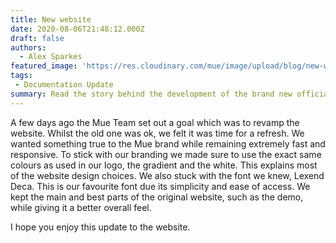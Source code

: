 ```yaml
---
title: New website
date: 2020-08-06T21:48:12.000Z
draft: false
authors:
  - Alex Sparkes
featured_image: 'https://res.cloudinary.com/mue/image/upload/blog/new-website.webp'
tags:
 - Documentation Update
summary: Read the story behind the development of the brand new official Mue website.
---
```


A few days ago the Mue Team set out a goal which was to revamp the website. Whilst the old one was ok, we felt it was time for a refresh. We wanted something true to the Mue brand while remaining extremely fast and responsive.
To stick with our branding we made sure to use the exact same colours as used in our logo, the gradient and the white. This explains most of the website design choices. We also stuck with the font we knew, Lexend Deca. This is our favourite font due its simplicity and ease of access. We kept the main and best parts of the original website, such as the demo, while giving it a better overall feel.

I hope you enjoy this update to the website.

